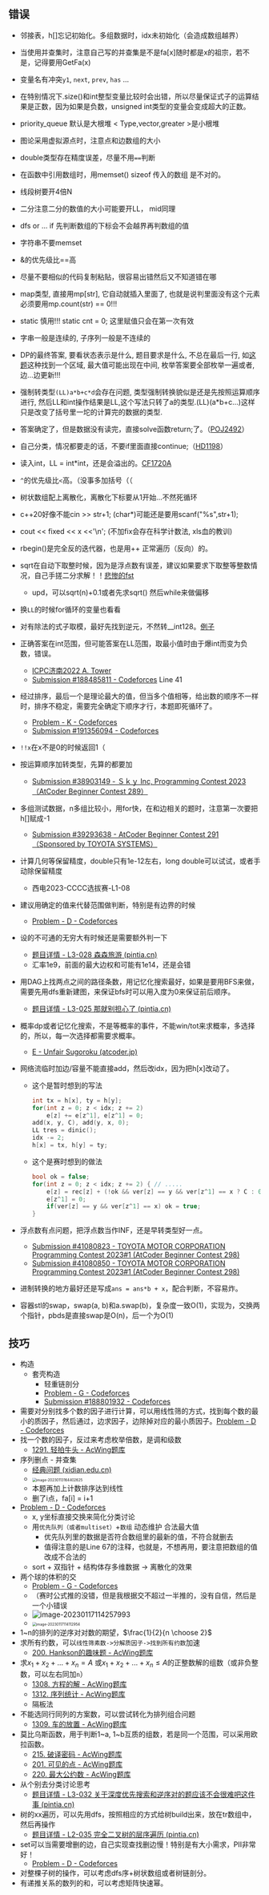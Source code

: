 ## 错误

- 邻接表，h[]忘记初始化。多组数据时，idx未初始化（会造成数组越界）

- 当使用并查集时，注意自己写的并查集是不是fa[x]随时都是x的祖宗，若不是，记得要用GetFa(x)

- 变量名有冲突`y1`, `next`, `prev`, `has` ...

- 在特别情况下.size()和int整型变量比较时会出错，所以尽量保证式子的运算结果是正数，因为如果是负数，unsigned int类型的变量会变成超大的正数。

- priority_queue 默认是大根堆 < Type,vector,greater >是小根堆

- 图论采用虚拟源点时，注意点和边数组的大小

- double类型存在精度误差，尽量不用`==`判断

- 在函数中引用数组时，用memset() sizeof 传入的数组 是不对的。

- 线段树要开4倍N

- 二分注意二分的数值的大小可能要开LL， mid同理

- dfs or ... if 先判断数组的下标会不会越界再判数组的值

- 字符串不要memset

- &的优先级比==高

- 尽量不要相似的代码复制粘贴，很容易出错然后又不知道错在哪

- map类型, 直接用mp[str], 它自动就插入里面了, 也就是说判里面没有这个元素必须要用mp.count(str) == 0!!!

- static 慎用!!! static cnt = 0; 这里赋值只会在第一次有效

- 字串一般是连续的, 子序列一般是不连续的

- DP的最终答案, 要看状态表示是什么, 题目要求是什么, 不总在最后一行, 如[这题](https://www.acwing.com/problem/content/278/)这种找到一个区域, 最大值可能出现在中间, 枚举答案要全部枚举一遍或者, 边...边更新!!!

- 强制转类型`(LL)a*b+c*d`会存在问题, 类型强制转换貌似是还是先按照运算顺序进行, 然后LL和int操作结果是LL,这个写法只转了a的类型.(LL)(a*b+c...)这样只是改变了括号里一坨的计算完的数据的类型.

- 答案确定了，但是数据没有读完，直接solve函数return;了。（[POJ2492](http://poj.org/problem?id=2492)）

- 自己分类，情况都要走的话，不要if里面直接continue;（[HD1198](https://acm.hdu.edu.cn/showproblem.php?pid=1198)）

- 读入int，LL = int*int，还是会溢出的。[CF1720A](https://codeforces.com/contest/1720/problem/A)

- `^`的优先级比`<`高。（没事多加括号（（

- 树状数组配上离散化，离散化下标要从1开始...不然死循环

- c++20好像不能cin >> str+1; (char*)可能还是要用scanf("%s",str+1);

- cout << fixed << x <<'\n'; (不加fix会存在科学计数法, xls血的教训)

- rbegin()是完全反的迭代器，也是用++ 正常遍历（反向）的。

- sqrt在自动下取整时候，因为是浮点数有误差，建议如果要求下取整等整数情况，自己手搓二分求解！！[悲惨的fst](https://codeforces.com/contest/1737/problem/B)
  - upd，可以sqrt(n)+0.1或者先求sqrt() 然后while来做偏移

- 换`LL`的时候for循环的变量也看看

- 对有除法的式子取模，最好先找到逆元，不然转__int128。[例子](https://codeforces.com/contest/616/problem/E)

- 正确答案在int范围，但可能答案在LL范围，取最小值时由于爆int而变为负数，错误。
  - [ICPC济南2022 A. Tower](https://codeforces.com/gym/104076/problem/A)
  - [Submission #188485811 - Codeforces](https://codeforces.com/gym/104076/submission/188485811) Line 41

- 经过排序，最后一个是理论最大的值，但当多个值相等，给出数的顺序不一样时，排序不稳定，需要完全确定下顺序才行，本题即死循环了。
    - [Problem - K - Codeforces](https://codeforces.com/group/sg0CXKHVzz/contest/421184/problem/K)
    - [Submission #191356094 - Codeforces](https://codeforces.com/group/sg0CXKHVzz/contest/421184/submission/191356094)

- `!!x`在x不是0的时候返回1（

- 按运算顺序加转类型，先算的都要加
    - [Submission #38903149 - Ｓｋｙ Inc, Programming Contest 2023（AtCoder Beginner Contest 289）](https://atcoder.jp/contests/abc289/submissions/38903149)

- 多组测试数据，n多组比较小，用for快，在和边相关的题时，注意第一次要把h[]赋成-1
    - [Submission #39293638 - AtCoder Beginner Contest 291（Sponsored by TOYOTA SYSTEMS）](https://atcoder.jp/contests/abc291/submissions/39293638)

- 计算几何等保留精度，double只有1e-12左右，long double可以试试，或者手动除保留精度
    - 西电2023-CCCC选拔赛-L1-08

- 建议用确定的值来代替范围做判断，特别是有边界的时候
    - [Problem - D - Codeforces](https://codeforces.com/contest/1810/problem/D)

- 设的不可通的无穷大有时候还是需要额外判一下
    - [题目详情 - L3-028 森森旅游 (pintia.cn)](https://pintia.cn/problem-sets/994805046380707840/exam/problems/1386335159927652364)
    - 汇率1e9，前面的最大边权和可能有1e14，还是会错

- 用DAG上找两点之间的路径条数，用记忆化搜索最好，如果是要用BFS来做，需要先用dfs重新建图，来保证bfs时可以用入度为0来保证前后顺序。
    - [题目详情 - L3-025 那就别担心了 (pintia.cn)](https://pintia.cn/problem-sets/994805046380707840/exam/problems/1336215880692482060)

- 概率dp或者记忆化搜索，不是等概率的事件，不能win/tot来求概率，多选择的，所以，每一次选择都需要求概率。

    - [E - Unfair Sugoroku (atcoder.jp)](https://atcoder.jp/contests/abc298/tasks/abc298_e)

- 网络流临时加边/容量不能直接add，然后改idx，因为把h[x]改动了。

    - 这个是暂时想到的写法

        ```cpp
        int tx = h[x], ty = h[y];
        for(int z = 0; z < idx; z += 2)
            e[z] += e[z^1], e[z^1] = 0;
        add(x, y, C), add(y, x, 0);
        LL tres = dinic();
        idx -= 2;
        h[x] = tx, h[y] = ty;
        ```

    - 这个是赛时想到的做法

        ```cpp
        bool ok = false;
        for(int z = 0; z < idx; z += 2) { // .....
            e[z] = rec[z] + (!ok && ver[z] == y && ver[z^1] == x ? C : 0);
            e[z^1] = 0;
            if(ver[z] == y && ver[z^1] == x) ok = true;
        }
        ```

- 浮点数有点问题，把浮点数当作INF，还是早转类型好一点。

    - [Submission #41080823 - TOYOTA MOTOR CORPORATION Programming Contest 2023#1 (AtCoder Beginner Contest 298)](https://atcoder.jp/contests/abc298/submissions/41080823)
    - [Submission #41080850 - TOYOTA MOTOR CORPORATION Programming Contest 2023#1 (AtCoder Beginner Contest 298)](https://atcoder.jp/contests/abc298/submissions/41080850)

- 进制转换的地方最好还是写成`ans = ans*b + x`，配合判断，不容易炸。

- 容器stl的swap，swap(a, b)和a.swap(b)，复杂度一致O(1)，实现为，交换两个指针，pbds是直接swap是O(n)，后一个为O(1)











## 技巧

- 构造
  - 套壳构造
    - 轻重链剖分
    - [Problem - G - Codeforces](https://codeforces.com/gym/420830/problem/G)
    - [Submission #188801932 - Codeforces](https://codeforces.com/gym/420830/submission/188801932)
- 需要对分别找多个数的因子进行计算，可以用线性筛的方式，找到每个数的最小的质因子，然后通过，边求因子，边除掉对应的最小质因子。[Problem - D - Codeforces](https://codeforces.com/contest/1766/problem/D)
- 找一个数的因子，反过来考虑枚举倍数，是调和级数
  - [1291. 轻拍牛头 - AcWing题库](https://www.acwing.com/problem/content/description/1293/)
- 序列删点 - 并查集
  - [经典问题 (xidian.edu.cn)](https://acm.xidian.edu.cn/problem.php?id=1663)
  - <img src="错误&技巧.assets/image-20230113164402625.png" alt="image-20230113164402625" style="zoom:50%;" />
  - 本题再加上计数排序达到线性
  - 删了i点，fa[i] = i+1
- [Problem - D - Codeforces](https://codeforces.com/group/sg0CXKHVzz/contest/421181/problem/D)
  - x, y坐标直接交换来简化分类讨论
  - 用`优先队列（或者multiset）`+`数组` 动态维护 合法最大值
    - 优先队列里的数据是否符合数组里的最新的值，不符合就删去
    - 值得注意的是Line 67的注释，也就是，不想再用，要注意把数组的值改成不合法的
  - sort + 双指针 + 结构体存多维数据 -> 离散化的效果
- 两个球的体积的交
    - [Problem - G - Codeforces](https://codeforces.com/group/sg0CXKHVzz/contest/421182/problem/G)
    - （赛时公式推的没错，但是我根据交不超过一半推的，没有自信，然后是一个小错误
    - ![image-20230117114257993](错误&技巧.assets/image-20230117114257993-16751585088211.png)
    - <img src="错误&技巧.assets/image-20230117114112954.png" alt="image-20230117114112954" style="zoom:50%;" />
- 1~n的排列的逆序对对数的期望，$\frac{1}{2}{n \choose 2}$
- 求所有约数，可以`线性筛素数->分解质因子->找到所有约数`加速
    - [200. Hankson的趣味题 - AcWing题库](https://www.acwing.com/problem/content/202/)
- 求$x_1+x_2+...+x_n=A$ 或$x_1+x_2+...+x_n\le A$的正整数解的组数（或非负整数，可以左右同加`n`）
    - [1308. 方程的解 - AcWing题库](https://www.acwing.com/problem/content/1310/)
    - [1312. 序列统计 - AcWing题库](https://www.acwing.com/problem/content/1314/)
    - 隔板法
- 不能选同行同列的方案数，可以尝试转化为排列组合问题
    - [1309. 车的放置 - AcWing题库](https://www.acwing.com/problem/content/1311/)
- 莫比乌斯函数，用于判断1~a, 1~b互质的组数，若是同一个范围，可以采用欧拉函数。
    - [215. 破译密码 - AcWing题库](https://www.acwing.com/problem/content/217/)
    - [201. 可见的点 - AcWing题库](https://www.acwing.com/problem/content/203/)
    - [220. 最大公约数 - AcWing题库](https://www.acwing.com/problem/content/222/)
- 从个别去分类讨论思考
    - [题目详情 - L3-032 关于深度优先搜索和逆序对的题应该不会很难吧这件事 (pintia.cn)](https://pintia.cn/problem-sets/994805046380707840/exam/problems/1518582895035215872)
- 树的xx遍历，可以先用dfs，按照相应的方式给树build出来，放在tr数组中，然后再操作
    - [题目详情 - L2-035 完全二叉树的层序遍历 (pintia.cn)](https://pintia.cn/problem-sets/994805046380707840/exam/problems/1336215880692482058)
- set可以当需要增删的边，自己实现查找删边慢！特别是有大小需求，PII非常好！
    - [Problem - D - Codeforces](https://codeforces.com/contest/1797/problem/D)
- 对整棵子树的操作，可以考虑dfs序+树状数组或者树链剖分。
- 有递推关系的数列的和，可以考虑矩阵快速幂。
